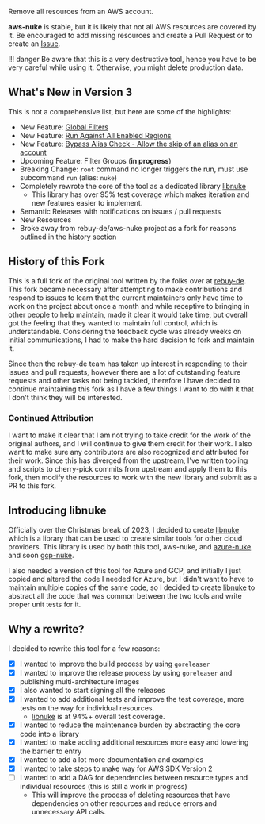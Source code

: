 Remove all resources from an AWS account.

**aws-nuke** is stable, but it is likely that not all AWS resources are covered by it. Be encouraged to add missing
resources and create a Pull Request or to create an [Issue](https://github.com/ekristen/aws-nuke/issues/new).

!!! danger
    Be aware that this is a very destructive tool, hence you have to be very careful while using it. Otherwise,
    you might delete production data.

## What's New in Version 3

This is not a comprehensive list, but here are some of the highlights:

* New Feature: [Global Filters](features/global-filters.md)
* New Feature: [Run Against All Enabled Regions](features/enabled-regions.md)
* New Feature: [Bypass Alias Check - Allow the skip of an alias on an account](features/bypass-alias-check.md)
* Upcoming Feature: Filter Groups (**in progress**)
* Breaking Change: `root` command no longer triggers the run, must use subcommand `run` (alias: `nuke`)
* Completely rewrote the core of the tool as a dedicated library [libnuke](https://github.com/ekristen/libnuke)
  * This library has over 95% test coverage which makes iteration and new features easier to implement.
* Semantic Releases with notifications on issues / pull requests
* New Resources
* Broke away from rebuy-de/aws-nuke project as a fork for reasons outlined in the history section

## History of this Fork

This is a full fork of the original tool written by the folks over at [rebuy-de](https://github.com/rebuy-de). This fork became necessary
after attempting to make contributions and respond to issues to learn that the current maintainers only have time to
work on the project about once a month and while receptive to bringing in other people to help maintain, made it clear
it would take time, but overall got the feeling that they wanted to maintain full control, which is understandable.
Considering the feedback cycle was already weeks on initial communications, I had to make the hard decision to fork
and maintain it.

Since then the rebuy-de team has taken up interest in responding to their issues and pull requests, however there are a
lot of outstanding feature requests and other tasks not being tackled, therefore I have decided to continue
maintaining this fork as I have a few things I want to do with it that I don't think they will be interested.

### Continued Attribution

I want to make it clear that I am not trying to take credit for the work of the original authors, and I will continue
to give them credit for their work. I also want to make sure any contributors are also recognized and attributed for
their work. Since this has diverged from the upstream, I've written tooling and scripts to cherry-pick commits from
upstream and apply them to this fork, then modify the resources to work with the new library and submit as a PR to this
fork.

## Introducing libnuke

Officially over the Christmas break of 2023, I decided to create [libnuke](https://github.com/ekristen/libnuke) which
is a library that can be used to create similar tools for other cloud providers. This library is used by both this tool,
aws-nuke, and [azure-nuke](https://github.com/ekristen/azure-nuke) and soon [gcp-nuke](https://github.com/ekristen/gcp-nuke).

I also needed a version of this tool for Azure and GCP, and initially I just copied and altered the code I needed for
Azure, but I didn't want to have to maintain multiple copies of the same code, so I decided to create
[libnuke](https://github.com/ekristen/libnuke) to abstract all the code that was common between the two tools and write proper unit tests for it. 

## Why a rewrite?

I decided to rewrite this tool for a few reasons:

- [x] I wanted to improve the build process by using `goreleaser`
- [x] I wanted to improve the release process by using `goreleaser` and publishing multi-architecture images
- [x] I also wanted to start signing all the releases
- [x] I wanted to add additional tests and improve the test coverage, more tests on the way for individual resources.
    - [libnuke](https://github.com/ekristen/libnuke) is at 94%+ overall test coverage.
- [x] I wanted to reduce the maintenance burden by abstracting the core code into a library
- [x] I wanted to make adding additional resources more easy and lowering the barrier to entry
- [x] I wanted to add a lot more documentation and examples
- [x] I wanted to take steps to make way for AWS SDK Version 2
- [ ] I wanted to add a DAG for dependencies between resource types and individual resources (this is still a work in progress)
    - This will improve the process of deleting resources that have dependencies on other resources and reduce errors and unnecessary API calls.
